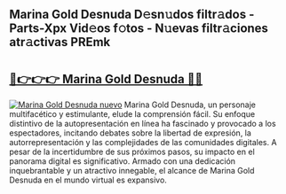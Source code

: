 ## Marina Gold Desnuda D𝚎sn𝚞dos filtr𝚊dos - Parts-Xpx Vid𝚎os f𝚘tos - N𝚞evas filtr𝚊ciones atr𝚊ctivas PREmk

# <h2><a href="http://mb2noc.tromn.icu/?c=Marina+Gold+Desnuda">🔗👉👉👉 Marina Gold Desnuda 🔗🔗</a></h2>

[![Marina Gold Desnuda nuevo](https://i.imgur.com/pEAQMta.gif)](http://mb2noc.tromn.icu/?c=Marina+Gold+Desnuda)
Marina Gold Desnuda, un personaje multifacético y estimulante, elude la comprensión fácil. Su enfoque distintivo de la autopresentación en línea ha fascinado y provocado a los espectadores, incitando debates sobre la libertad de expresión, la autorrepresentación y las complejidades de las comunidades digitales. A pesar de la incertidumbre de sus próximos pasos, su impacto en el panorama digital es significativo. Armado con una dedicación inquebrantable y un atractivo innegable, el alcance de Marina Gold Desnuda en el mundo virtual es expansivo.
